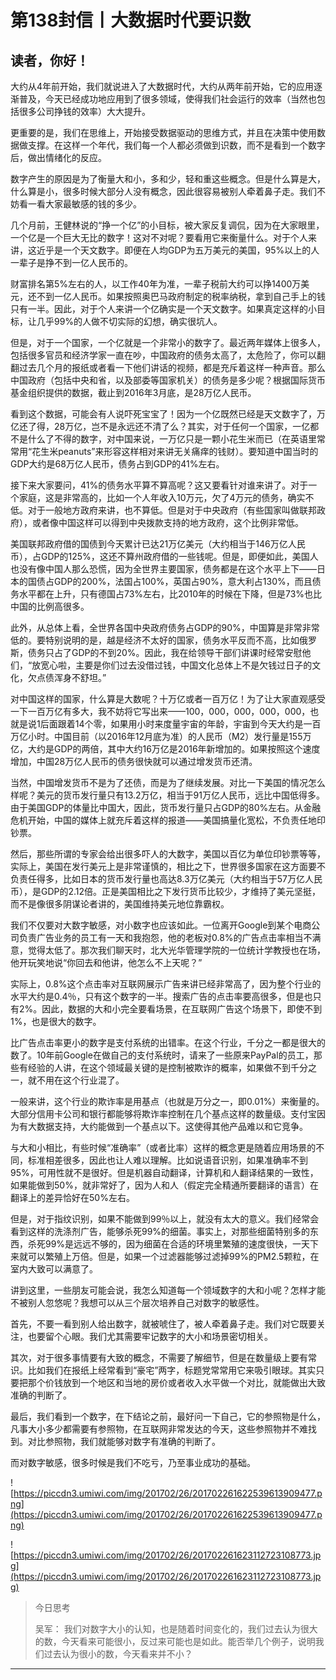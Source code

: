 # 第138封信丨大数据时代要识数

## 读者，你好！

大约从4年前开始，我们就说进入了大数据时代，大约从两年前开始，它的应用逐渐普及，今天已经成功地应用到了很多领域，使得我们社会运行的效率（当然也包括很多公司挣钱的效率）大大提升。

更重要的是，我们在思维上，开始接受数据驱动的思维方式，并且在决策中使用数据做支撑。在这样一个年代，我们每一个人都必须做到识数，而不是看到一个数字后，做出情绪化的反应。

数字产生的原因是为了衡量大和小，多和少，轻和重这些概念。但是什么算是大，什么算是小，很多时候大部分人没有概念，因此很容易被别人牵着鼻子走。我们不妨看一看大家最敏感的钱的多少。

几个月前，王健林说的“挣一个亿”的小目标，被大家反复调侃，因为在大家眼里，一个亿是一个巨大无比的数字！这对不对呢？要看用它来衡量什么。对于个人来讲，这近乎是一个天文数字。即便在人均GDP为五万美元的美国，95%以上的人一辈子是挣不到一亿人民币的。

财富排名第5%左右的人，以工作40年为准，一辈子税前大约可以挣1400万美元，还不到一亿人民币。如果按照奥巴马政府制定的税率纳税，拿到自己手上的钱只有一半。因此，对于个人来讲一个亿确实是一个天文数字。如果真定这样的小目标，让几乎99%的人做不切实际的幻想，确实很坑人。

但是，对于一个国家，一个亿就是一个非常小的数字了。最近两年媒体上很多人，包括很多官员和经济学家一直在吵，中国政府的债务太高了，太危险了，你可以翻翻过去几个月的报纸或者看一下他们讲话的视频，都是充斥着这样一种声音。那么中国政府（包括中央和省，以及部委等国家机关）的债务是多少呢？根据国际货币基金组织提供的数据，截止到2016年3月底，是28万亿人民币。

看到这个数据，可能会有人说吓死宝宝了！因为一个亿既然已经是天文数字了，万亿还了得，28万亿，岂不是永远还不清了么？其实，对于任何一个国家，一亿都不是什么了不得的数字，对中国来说，一万亿只是一颗小花生米而已（在英语里常常用“花生米peanuts”来形容这样相对来讲无关痛痒的钱财）。要知道中国当时的GDP大约是68万亿人民币，债务占到GDP的41%左右。

接下来大家要问，41%的债务水平算不算高呢？这又要看针对谁来讲了。对于一个家庭，这是非常高的，比如一个人年收入10万元，欠了4万元的债务，确实不低。对于一般地方政府来讲，也不算低。但是对于中央政府（有些国家叫做联邦政府），或者像中国这样可以得到中央拨款支持的地方政府，这个比例非常低。

美国联邦政府借的国债到今天累计已达21万亿美元（大约相当于146万亿人民币），占GDP的125%，这还不算州政府借的一些钱呢。但是，即便如此，美国人也没有像中国人那么恐慌，因为全世界主要国家，债务都是在这个水平上下——日本的国债占GDP的200%，法国占100%，英国占90%，意大利占130%，而且债务水平都在上升，只有德国占73%左右，比2010年的时候在下降，但是73%也比中国的比例高很多。

此外，从总体上看，全世界各国中央政府债务占GDP的90%，中国算是非常非常低的。要特别说明的是，越是经济不太好的国家，债务水平反而不高，比如俄罗斯，债务只占了GDP的不到20%。因此，我在给领导干部们讲课时经常安慰他们，“放宽心啦，主要是你们过去没借过钱，中国文化总体上不是欠钱过日子的文化，欠点债浑身不舒坦。”

对中国这样的国家，什么算是大数呢？十万亿或者一百万亿！为了让大家直观感受一下一百万亿有多大，我不妨将它写出来——100，000，000，000，000，也就是说1后面跟着14个零，如果用小时来度量宇宙的年龄，宇宙到今天大约是一百万亿小时。中国目前（以2016年12月底为准）的人民币（M2）发行量是155万亿，大约是GDP的两倍，其中大约16万亿是2016年新增加的。如果按照这个速度增加，中国28万亿人民币的债务很快就可以通过增发货币还清。

当然，中国增发货币不是为了还债，而是为了继续发展。对比一下美国的情况怎么样呢？美元的货币发行量只有13.2万亿，相当于91万亿人民币，远比中国低得多。由于美国GDP的体量比中国大，因此，货币发行量只占GDP的80%左右。从金融危机开始，中国的媒体上就充斥着这样的报道——美国搞量化宽松，不负责任地印钞票。

然后，那些所谓的专家会给出很多吓人的大数字，美国以百亿为单位印钞票等等，实际上，美国在发行美元上是非常谨慎的，相比之下，世界很多国家在这方面要不负责任得多，比如日本的货币发行量也高达8.3万亿美元（大约相当于57万亿人民币），是GDP的2.12倍。正是美国相比之下发行货币比较少，才维持了美元坚挺，而不是像很多阴谋论者讲的，美国维持美元地位靠霸权。

我们不仅要对大数字敏感，对小数字也应该如此。一位离开Google到某个电商公司负责广告业务的员工有一天和我抱怨，他的老板对0.8%的广告点击率相当不满意，觉得太低了。那次我们聊天时，北大光华管理学院的一位统计学教授也在场，他开玩笑地说“你回去和他讲，他怎么不上天呢？”

实际上，0.8%这个点击率对互联网展示广告来讲已经非常高了，因为整个行业的水平大约是0.4％，只有这个数字的一半。搜索广告的点击率要高很多，但是也只有2%。因此，数据的大和小完全要看场景，在互联网广告这个场景下，即使不到1%，也是很大的数字。

比广告点击率更小的数字是支付系统的出错率。在这个行业，千分之一都是很大的数了。10年前Google在做自己的支付系统时，请来了一些原来PayPal的员工，那些有经验的人讲，在这个领域最关键的是控制被欺诈的概率，如果做不到千分之一，就不用在这个行业混了。

一般来讲，这个行业的欺诈率是用基点（也就是万分之一，即0.01%）来衡量的。大部分信用卡公司和银行都能够将欺诈率控制在几个基点这样的数量级。支付宝因为有大数据支持，大约能做到一个基点以下。这使得其他产品难以和它竞争。

与大和小相比，有些时候“准确率”（或者比率）这样的概念更是随着应用场景的不同，标准相差很多，因此也让人难以理解。比如说语音识别，如果准确率不到95%，可用性就不是很好。但是机器自动翻译，计算机和人翻译结果的一致性，如果能做到50%，就非常好了，因为人和人（假定完全精通所要翻译的语言）在翻译上的差异恰好在50%左右。

但是，对于指纹识别，如果不能做到99％以上，就没有太大的意义。我们经常会看到这样的洗涤剂广告，能够杀死99%的细菌。事实上，对那些细菌特别多的东西，杀死99%是远远不够的，因为细菌在合适的环境里繁殖的速度很快，一天下来就可以繁殖上万倍。但是，如果一个过滤器能够过滤掉99%的PM2.5颗粒，在室内大致可以满意了。

讲到这里，一些朋友可能会说，我怎么知道每一个领域数字的大和小呢？怎样才能不被别人忽悠呢？我想可以从三个层次培养自己对数字的敏感性。

首先，不要一看到别人给出数字，就被唬住了，被人牵着鼻子走。我们对它既要关注，也要留个心眼。我们尤其需要牢记数字的大小和场景密切相关。

其次，对于很多事情要有大致的概念，不需要了解细节，但是在数量级上要有常识。比如我们在报纸上经常看到“豪宅”两字，标题党常常用它来吸引眼球。其实只要把那个价钱放到一个地区和当地的房价或者收入水平做一个对比，就能做出大致准确的判断了。

最后，我们看到一个数字，在下结论之前，最好问一下自己，它的参照物是什么，凡事大小多少都需要有参照物，在互联网非常发达的今天，这些参照物并不难找到。对比参照物，我们就能够对数字有准确的判断了。

而对数字敏感，很多时候是我们不吃亏，乃至事业成功的基础。

![https://piccdn3.umiwi.com/img/201702/26/201702261622539613909477.png](https://piccdn3.umiwi.com/img/201702/26/201702261622539613909477.png)

![https://piccdn3.umiwi.com/img/201702/26/201702261623112723108773.jpg](https://piccdn3.umiwi.com/img/201702/26/201702261623112723108773.jpg)

> 今日思考
> 
> 吴军： 我们对数字大小的认知，也是随着时间变化的，我们过去认为很大的数，今天看来可能很小，反过来可能也是如此。能否举几个例子，说明我们过去认为很小的数，今天看来并不小？

---
